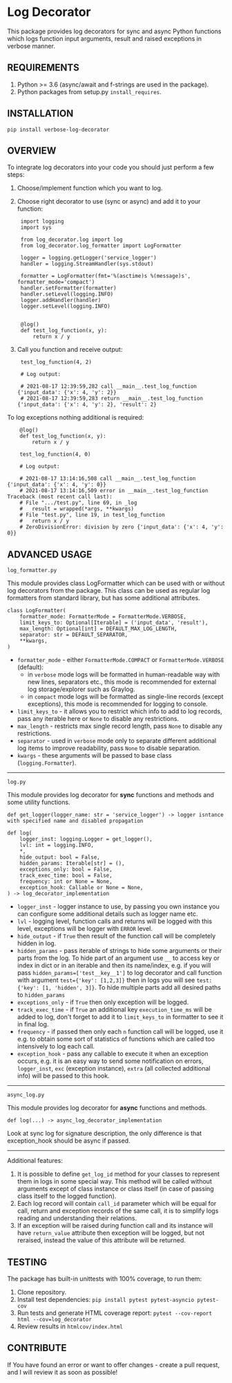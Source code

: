Log Decorator
===

This package provides log decorators for sync and async Python functions which logs function input arguments, 
result and raised exceptions in verbose manner.

REQUIREMENTS
---

1. Python >= 3.6 (async/await and f-strings are used in the package).
2. Python packages from setup.py `install_requires`.

INSTALLATION
---

    pip install verbose-log-decorator

OVERVIEW
---

To integrate log decorators into your code you should just perform a few steps:

1. Choose/implement function which you want to log.
2. Choose right decorator to use (sync or async) and add it to your function:

        import logging
        import sys

        from log_decorator.log import log
        from log_decorator.log_formatter import LogFormatter

        logger = logging.getLogger('service_logger')
        handler = logging.StreamHandler(sys.stdout)

        formatter = LogFormatter(fmt='%(asctime)s %(message)s', formatter_mode='compact')
        handler.setFormatter(formatter)
        handler.setLevel(logging.INFO)
        logger.addHandler(handler)
        logger.setLevel(logging.INFO)


        @log()
        def test_log_function(x, y):
            return x / y

3. Call you function and receive output:

        test_log_function(4, 2)

        # Log output:

        # 2021-08-17 12:39:59,282 call __main__.test_log_function {'input_data': {'x': 4, 'y': 2}}
        # 2021-08-17 12:39:59,283 return __main__.test_log_function {'input_data': {'x': 4, 'y': 2}, 'result': 2}

To log exceptions nothing additional is required:

        @log()
        def test_log_function(x, y):
            return x / y

        test_log_function(4, 0)

        # Log output:

        # 2021-08-17 13:14:16,508 call __main__.test_log_function {'input_data': {'x': 4, 'y': 0}}
        # 2021-08-17 13:14:16,509 error in __main__.test_log_function Traceback (most recent call last):
        # File ".../test.py", line 69, in _log
        #   result = wrapped(*args, **kwargs)
        # File "test.py", line 19, in test_log_function
        #   return x / y
        # ZeroDivisionError: division by zero {'input_data': {'x': 4, 'y': 0}}

ADVANCED USAGE
---

`log_formatter.py`

This module provides class LogFormatter which can be used with or without log decorators from the package.
This class can be used as regular log formatters from standard library, but has some additional attributes.

```
class LogFormatter(
    formatter_mode: FormatterMode = FormatterMode.VERBOSE,
    limit_keys_to: Optional[Iterable] = ('input_data', 'result'),
    max_length: Optional[int] = DEFAULT_MAX_LOG_LENGTH,
    separator: str = DEFAULT_SEPARATOR,
    **kwargs,
)
``` 

- `formatter_mode` - either `FormatterMode.COMPACT` or `FormatterMode.VERBOSE` (default):
  - in `verbose` mode logs will be formatted in human-readable way with new lines, separators etc., this mode is 
    recommended for external log storage/explorer such as Graylog.
  - in `compact` mode logs will be formatted as single-line records (except exceptions), this mode is recommended for 
    logging to console.
- `limit_keys_to` - it allows you to restrict which info to add to log records, pass any iterable here or `None` to 
  disable any restrictions.
- `max_length` - restricts max single record length, pass `None` to disable any restrictions.
- `separator` - used in `verbose` mode only to separate different additional log items to improve readability, pass 
  `None` to disable separation.
- `kwargs` - these arguments will be passed to base class (`logging.Formatter`).

---

`log.py`

This module provides log decorator for **sync** functions and methods and some utility functions.

```
def get_logger(logger_name: str = 'service_logger') -> logger isntance with specified name and disabled propagation
```

```
def log(
    logger_inst: logging.Logger = get_logger(),
    lvl: int = logging.INFO,
    *,
    hide_output: bool = False,
    hidden_params: Iterable[str] = (),
    exceptions_only: bool = False,
    track_exec_time: bool = False,
    frequency: int or None = None,
    exception_hook: Callable or None = None,
) -> log_decorator_implementation
```

- `logger_inst` - logger instance to use, by passing you own instance you can configure some additional details such 
  as logger name etc.
- `lvl` - logging level, function calls and returns will be logged with this level, exceptions will be logger with 
  `ERROR` level.
- `hide_output` - if `True` then result of the function call will be completely hidden in log.
- `hidden_params` - pass iterable of strings to hide some arguments or their parts from the log. To hide part of an 
  argument use `__` to access key or index in dict or in an iterable and then its name/index, e.g. if you will pass 
  `hidden_params=['test__key__1']` to log decorator and call function with argument `test={'key': [1,2,3]}` then in 
  logs you will see `test: {'key': [1, 'hidden', 3]}`. To hide multiple parts add all desired paths to `hidden_params`
- `exceptions_only` - if `True` then only exception will be logged.
- `track_exec_time` - if `True` an additional key `execution_time_ms` will be added to log, don't forget to add it 
  to `limit_keys_to` in formatter to see it in final log.
- `frequency` - if passed then only each `n` function call will be logged, use it e.g. to obtain some sort of 
  statistics of functions which are called too intensively to log each call.
- `exception_hook` - pass any callable to execute it when an exception occurs, e.g. it is an easy way to send some 
  notification on errors, `logger_inst`, `exc` (exception instance), `extra` (all collected additional info) will be 
  passed to this hook.

---

`async_log.py`

This module provides log decorator for **async** functions and methods.

```
def log(...) -> async_log_decorator_implementation
```

Look at sync log for signature description, the only difference is that exception_hook should be async if passed.

---

Additional features:
1. It is possible to define `get_log_id` method for your classes to represent them in logs in some special way. This 
   method will be called without arguments except of class instance or class itself (in case of passing class itself 
   to the logged function).
2. Each log record will contain `call_id` parameter which will be equal for call, return and exception records of 
   the same call, it is to simplify logs reading and understanding their relations.
3. If an exception will be raised during function call and its instance will have `return_value` attribute then 
   exception will be logged, but not reraised, instead the value of this attribute will be returned.

TESTING
---

The package has built-in unittests with 100% coverage, to run them:
1. Clone repository.
2. Install test dependencies: `pip install pytest pytest-asyncio pytest-cov`
3. Run tests and generate HTML coverage report: `pytest --cov-report html --cov=log_decorator`
4. Review results in `htmlcov/index.html`

CONTRIBUTE
---

If You have found an error or want to offer changes - create a pull request, and I will review it as soon as possible!
